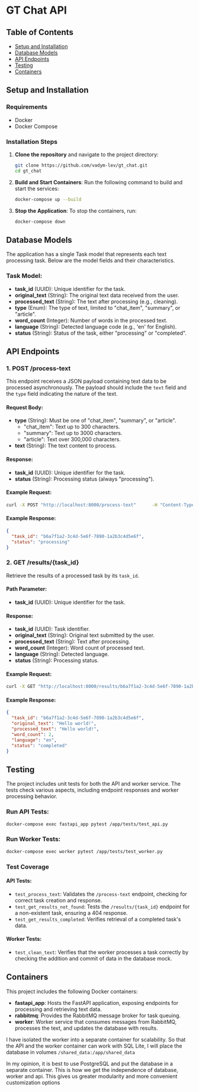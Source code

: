 # GT Chat API

## Table of Contents
- [Setup and Installation](#setup-and-installation)
- [Database Models](#database-models)
- [API Endpoints](#api-endpoints)
- [Testing](#testing)
- [Containers](#containers)

## Setup and Installation

### Requirements
- Docker
- Docker Compose
### Installation Steps

1. **Clone the repository** and navigate to the project directory:
    ```bash
    git clone https://github.com/vadym-lev/gt_chat.git
    cd gt_chat
    ```
2. **Build and Start Containers**: Run the following command to build and start the services:
   ```bash
   docker-compose up --build
   ```
3. **Stop the Application**: To stop the containers, run:
   ```bash
   docker-compose down
   ```

## Database Models
The application has a single Task model that represents each text processing task. Below are the model fields and their characteristics.

### Task Model:
- **task_id** (UUID): Unique identifier for the task.
- **original_text** (String): The original text data received from the user.
- **processed_text** (String): The text after processing (e.g., cleaning).
- **type** (Enum): The type of text, limited to "chat_item", "summary", or "article".
- **word_count** (Integer): Number of words in the processed text.
- **language** (String): Detected language code (e.g., 'en' for English).
- **status** (String): Status of the task, either "processing" or "completed".

## API Endpoints

### 1. POST /process-text
This endpoint receives a JSON payload containing text data to be processed asynchronously. The payload should include the `text` field and the `type` field indicating the nature of the text.

#### Request Body:
- **type** (String): Must be one of "chat_item", "summary", or "article".
  - "chat_item": Text up to 300 characters.
  - "summary": Text up to 3000 characters.
  - "article": Text over 300,000 characters.
- **text** (String): The text content to process.

#### Response:
- **task_id** (UUID): Unique identifier for the task.
- **status** (String): Processing status (always "processing").

#### Example Request:
```bash
curl -X POST "http://localhost:8000/process-text"      -H "Content-Type: application/json"      -d '{"text": "Hello world!", "type": "chat_item"}'
```

#### Example Response:
```json
{
  "task_id": "b6a7f1a2-3c4d-5e6f-7890-1a2b3c4d5e6f",
  "status": "processing"
}
```

### 2. GET /results/{task_id}
Retrieve the results of a processed task by its `task_id`.

#### Path Parameter:
- **task_id** (UUID): Unique identifier for the task.

#### Response:
- **task_id** (UUID): Task identifier.
- **original_text** (String): Original text submitted by the user.
- **processed_text** (String): Text after processing.
- **word_count** (Integer): Word count of processed text.
- **language** (String): Detected language.
- **status** (String): Processing status.

#### Example Request:
```bash
curl -X GET "http://localhost:8000/results/b6a7f1a2-3c4d-5e6f-7890-1a2b3c4d5e6f"
```

#### Example Response:
```json
{
  "task_id": "b6a7f1a2-3c4d-5e6f-7890-1a2b3c4d5e6f",
  "original_text": "Hello world!",
  "processed_text": "Hello world!",
  "word_count": 2,
  "language": "en",
  "status": "completed"
}
```


## Testing
The project includes unit tests for both the API and worker service. The tests check various aspects, including endpoint responses and worker processing behavior.

### Run API Tests:
```bash
docker-compose exec fastapi_app pytest /app/tests/test_api.py
```

### Run Worker Tests:
```bash
docker-compose exec worker pytest /app/tests/test_worker.py
```

### Test Coverage
#### API Tests:
- `test_process_text`: Validates the `/process-text` endpoint, checking for correct task creation and response.
- `test_get_results_not_found`: Tests the `/results/{task_id}` endpoint for a non-existent task, ensuring a 404 response.
- `test_get_results_completed`: Verifies retrieval of a completed task's data.

#### Worker Tests:
- `test_clean_text`: Verifies that the worker processes a task correctly by checking the addition and commit of data in the database mock.

## Containers
This project includes the following Docker containers:
- **fastapi_app**: Hosts the FastAPI application, exposing endpoints for processing and retrieving text data.
- **rabbitmq**: Provides the RabbitMQ message broker for task queuing.
- **worker**: Worker service that consumes messages from RabbitMQ, processes the text, and updates the database with results.

I have isolated the worker into a separate container for scalability. So that the API and the worker container can work with SQL Lite, I will place the database in volumes `/shared_data:/app/shared_data`

In my opinion, it is best to use PostgreSQL and put the database in a separate container. This is how we get the independence of database, worker and api. This gives us greater modularity and more convenient customization options